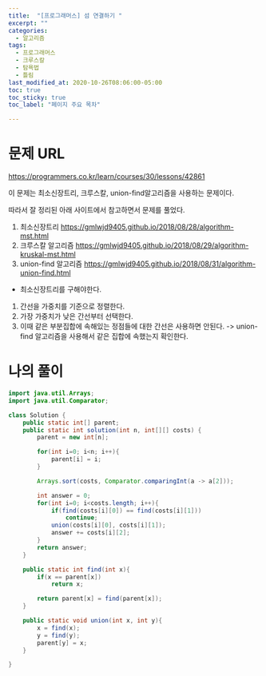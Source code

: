 ```yaml
---
title:  "[프로그래머스] 섬 연결하기 "
excerpt: ""
categories:
  - 알고리즘
tags:
  - 프로그래머스
  - 크루스칼
  - 탐욕법
  - 틀림
last_modified_at: 2020-10-26T08:06:00-05:00
toc: true
toc_sticky: true
toc_label: "페이지 주요 목차"

---
```

# 문제 URL
https://programmers.co.kr/learn/courses/30/lessons/42861

이 문제는 최소신장트리, 크루스칼, union-find알고리즘을
사용하는 문제이다.

따라서 잘 정리된 아래 사이트에서 참고하면서 문제를 풀었다.

1) 최소신장트리
https://gmlwjd9405.github.io/2018/08/28/algorithm-mst.html
2) 크루스칼 알고리즘
https://gmlwjd9405.github.io/2018/08/29/algorithm-kruskal-mst.html
3) union-find 알고리즘
https://gmlwjd9405.github.io/2018/08/31/algorithm-union-find.html


- 최소신장트리를 구해야한다.
1. 간선을 가중치를 기준으로 정렬한다.
2. 가장 가중치가 낮은 간선부터 선택한다.
3. 이때 같은 부분집합에 속해있는 정점들에 대한 간선은 사용하면 안된다. -> union-find 알고리즘을 사용해서 같은 집합에 속했는지 확인한다.


# 나의 풀이
```java
import java.util.Arrays;
import java.util.Comparator;

class Solution {
    public static int[] parent;
    public static int solution(int n, int[][] costs) {
        parent = new int[n];

        for(int i=0; i<n; i++){
            parent[i] = i;
        }

        Arrays.sort(costs, Comparator.comparingInt(a -> a[2]));

        int answer = 0;
        for(int i=0; i<costs.length; i++){
            if(find(costs[i][0]) == find(costs[i][1]))
                continue;
            union(costs[i][0], costs[i][1]);
            answer += costs[i][2];
        }
        return answer;
    }

    public static int find(int x){
        if(x == parent[x])
            return x;

        return parent[x] = find(parent[x]);
    }

    public static void union(int x, int y){
        x = find(x);
        y = find(y);
        parent[y] = x;
    }

}
```
